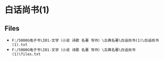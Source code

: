 # 白话尚书(1)

## Files

- `F:/5000G电子书\I01-文学（小说 诗歌 名著 写作）\古典名著\白话尚书(1)\白话尚书(1).txt`
- `F:/5000G电子书\I01-文学（小说 诗歌 名著 写作）\古典名著\白话尚书(1)\files.txt`
